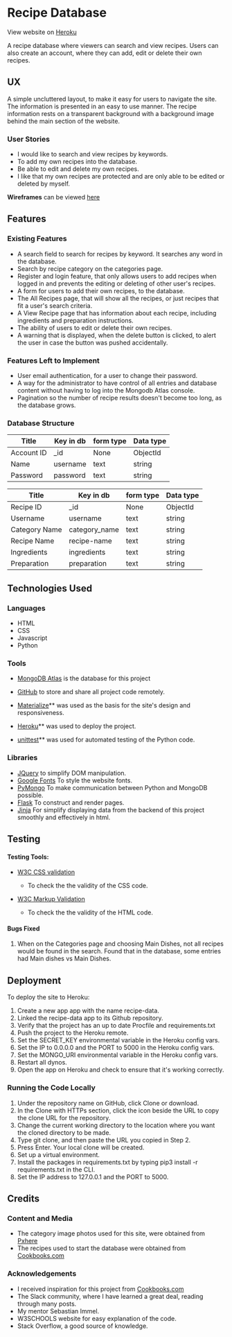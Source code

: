 # Recipe Database

View website on [Heroku](https://recipe-data.herokuapp.com)

A recipe database where viewers can search and view recipes. Users can also create an account, 
where they can add, edit or delete their own recipes.
 
## UX
 
A simple uncluttered layout, to make it easy for users to navigate the site.
The information is presented in an easy to use manner. The recipe information
rests on a transparent background with a background image behind the main section
of the website.

### User Stories

* I would like to search and view recipes by keywords.
* To add my own recipes into the database.
* Be able to edit and delete my own recipes.
* I like that my own recipes are protected and are only able to be edited or    
  deleted by myself.


**Wireframes** can be viewed [here](https://github.com/freddorn/recipe-database/tree/master/static/wireframes)

## Features
 
 ### Existing Features

* A search field to search for recipes by keyword. It searches any word in the     database.
* Search by recipe category on the categories page.
* Register and login feature, that only allows users to add recipes when logged in
  and prevents the editing or deleting of other user's recipes.
* A form for users to add their own recipes, to the database.
* The All Recipes page, that will show all the recipes, or just recipes that fit a
  user's search criteria.
* A View Recipe page that has information about each recipe, including ingredients
  and preparation instructions.
* The ability of users to edit or delete their own recipes.
* A warning that is displayed, when the delete button is clicked, to alert the user
  in case the button was pushed accidentally.

### Features Left to Implement

* User email authentication, for a user to change their password.
* A way for the administrator to have control of all entries and database content
  without having to log into the Mongodb Atlas console.
* Pagination so the number of recipe results doesn't become too long, as the
  database grows.

### Database Structure




| Title | Key in db | form type | Data type |
--- | --- | --- | --- 
Account ID | _id | None | ObjectId 
Name | username | text | string
Password | password | text | string



| Title | Key in db | form type | Data type |
--- | --- | --- | --- 
Recipe ID | _id | None | ObjectId 
Username | username |text | string
Category Name | category_name | text | string
Recipe Name | recipe-name | text | string
Ingredients | ingredients | text | string
Preparation | preparation | text | string



## Technologies Used

### Languages
* HTML 
* CSS 
* Javascript
* Python
### Tools
- [MongoDB Atlas](https://www.mongodb.com/cloud/atlas) is the database for this    	project
- [GitHub](https://github.com/) to store and share all project code remotely.
- [Materialize](https://materializecss.com//)** was used as the basis for the 	site's design and responsiveness.

-  [Heroku](https://www.heroku.com/)** was used to deploy the project.
-  [unittest](https://docs.python.org/2/library/unittest.html)** was used for automated testing of the Python code.

 

### Libraries
- [JQuery](https://jquery.com) to simplify DOM manipulation.
- [Google Fonts](https://fonts.google.com/) To style the website fonts.
- [PyMongo](https://api.mongodb.com/python/current/) To make communication between 	Python and MongoDB possible.
- [Flask](https://flask.palletsprojects.com/en/1.0.x/) To construct and render 	pages.
- [Jinja](http://jinja.pocoo.org/docs/2.10/) For simplify displaying data from the 	backend of this project smoothly and effectively in html.



## Testing


#### Testing Tools:

* [W3C CSS validation](https://jigsaw.w3.org/css-validator/)
    - To check the the validity of the CSS code. 
    
* [W3C Markup Validation]( https://validator.w3.org/)
    - To check the the validity of the HTML code.

#### Bugs Fixed

1. When on the Categories page and choosing Main Dishes, not all recipes would
    be found in the search. Found that in the database, some entries had Main dishes
    vs Main Dishes.



## Deployment

To deploy the site to Heroku:

1. Create a new app app with the name recipe-data.
2. Linked the recipe-data app to its Github repository.
3. Verify that the project has an up to date Procfile and requirements.txt
4. Push the project to the Heroku remote.
5. Set the SECRET_KEY environmental variable in the Heroku config vars.
6. Set the IP to 0.0.0.0 and the PORT to 5000 in the Heroku config vars.
7. Set the MONGO_URI environmental variable in the Heroku config vars.
8. Restart all dynos.
9. Open the app on Heroku and check to ensure that it's working correctly.


### Running the Code Locally

1. Under the repository name on GitHub, click Clone or download.
2. In the Clone with HTTPs section, click the icon beside the URL to copy the clone URL for the repository.
3. Change the current working directory to the location where you want the cloned directory to be made.
4. Type git clone, and then paste the URL you copied in Step 2.
5. Press Enter. Your local clone will be created.
6. Set up a virtual environment.
7. Install the packages in requirements.txt by typing pip3 install -r requirements.txt in the CLI.
8. Set the IP address to 127.0.0.1 and the PORT to 5000.


## Credits

### Content and Media

- The category image photos used for this site, were obtained from [Pxhere](https://pxhere.com/en/)
- The recipes used to start the database were obtained from [Cookbooks.com](http://www.cookbooks.com/cookbooks-index.aspx)



### Acknowledgements

- I received inspiration for this project from [Cookbooks.com](http://www.cookbooks.com/cookbooks-index.aspx)
- The Slack community, where I have learned a great deal, reading through many posts.
- My mentor Sebastian Immel.
- W3SCHOOLS website for easy explanation of the code.
- Stack Overflow, a good source of knowledge.